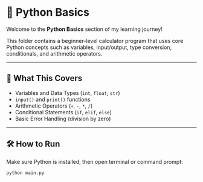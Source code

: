 # 🧮 Python Basics

Welcome to the **Python Basics** section of my learning journey!

This folder contains a beginner-level calculator program that uses core Python concepts such as variables, input/output, type conversion, conditionals, and arithmetic operators.

---

## 📌 What This Covers

- Variables and Data Types (`int`, `float`, `str`)
- `input()` and `print()` functions
- Arithmetic Operators (`+`, `-`, `*`, `/`)
- Conditional Statements (`if`, `elif`, `else`)
- Basic Error Handling (division by zero)

---

## 🛠️ How to Run

Make sure Python is installed, then open terminal or command prompt:

```bash
python main.py
